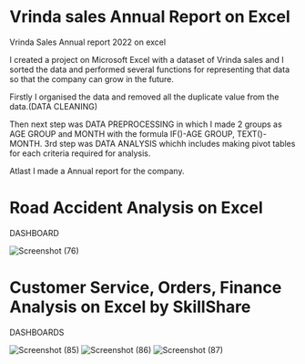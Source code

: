 # Vrinda sales Annual Report on Excel 

Vrinda Sales Annual report 2022 on excel

I created a project on Microsoft Excel with a dataset of Vrinda sales and I sorted the data and performed several functions for representing that data so that the company can grow in the future.


Firstly I organised the data and removed all the duplicate value from the data.(DATA CLEANING)


Then next step was DATA PREPROCESSING in which I made 2 groups as AGE GROUP and MONTH with the formula IF()-AGE GROUP, TEXT()-MONTH.
3rd step was DATA ANALYSIS whichh includes making pivot tables for each criteria required for analysis.


Atlast I made a Annual report for the company.



# Road Accident Analysis on Excel

DASHBOARD

![Screenshot (76)](https://github.com/sujay2008/Vrinda-Sales-Annual-report-2022-on-excel-sheets-/assets/138650290/d704653c-2241-4e60-82ff-19ccd25a1744)

# Customer Service, Orders, Finance Analysis on Excel by SkillShare

DASHBOARDS

![Screenshot (85)](https://github.com/sujay2008/EXCEL-PROJECTS/assets/138650290/bf768cd5-75d9-486e-99c0-ee2cf32388e4)
![Screenshot (86)](https://github.com/sujay2008/EXCEL-PROJECTS/assets/138650290/79bb79f1-164f-4da4-a23e-e11b32902102)
![Screenshot (87)](https://github.com/sujay2008/EXCEL-PROJECTS/assets/138650290/003654a7-d47c-4c5d-a331-e14b46fb89ea)


